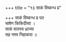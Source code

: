 +++
title = "१३ साकं विष्कन्ध प्र"

+++
साकं विष्कन्ध प्र पत  
चाषेण किकिदीव्या ।  
साकं वातस्य ध्राज्या  
सह नश्य निहाकया ॥